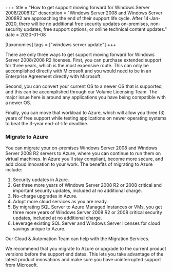 +++
title = "How to get support moving forward for Windows Server 2008/2008R2"
description = "Windows Server 2008 and Windows Server 2008R2 are approaching the end of their support life cycle. After 14-Jan-2020, there will be no additional free security updates on-premises, non-security updates, free support options, or online technical content updates."
date = 2020-01-08

[taxonomies]
tags = ["windows server update"]
+++

There are only three ways to get support moving forward for Windows
Server 2008/2008 R2 licenses. First, you can purchase extended support
for three years, which is the most expensive route. This can only be
accomplished directly with Microsoft and you would need to be in an Enterprise
Agreement directly with Microsoft.

Second, you can convert your current OS to a newer OS that is supported,
and this can be accomplished through our Volume Licensing Team. The major
issue here is around any applications you have being compatible with a
newer OS.

Finally, you can move that workload to Azure, which will allow you three (3)
years of free support while testing applications on newer operating
systems to beat the 3-year end-of-life deadline.

### Migrate to Azure

You can migrate your on-premises Windows Server 2008 and Windows Server
2008 R2 servers to Azure, where you can continue to run them on virtual
machines. In Azure you'll stay compliant, become more secure, and add
cloud innovation to your work. The benefits of migrating to Azure
include:

1.  Security updates in Azure.
2.  Get three more years of Windows Server 2008 R2 or 2008 critical and
    important security updates, included at no additional charge.
3.  No-charge upgrades in Azure.
4.  Adopt more cloud services as you are ready.
5.  By migrating SQL Server to Azure Managed Instances or VMs,
    you get three more years of Windows Server 2008 R2 or 2008 critical
    security updates, included at no additional charge.
6.  Leverage existing SQL Server and Windows Server licenses
    for cloud savings unique to Azure.

Our Cloud & Automation Team can help with the Migration Services.

We recommend that you migrate to Azure or upgrade to the current product
versions before the support end dates. This lets you take advantage of
the latest product innovations and make sure you have uninterrupted
support from Microsoft.
